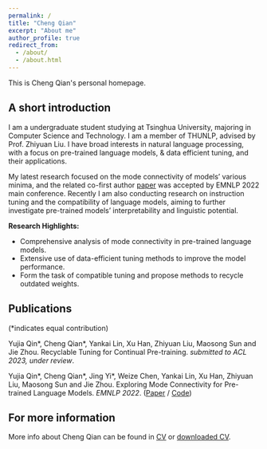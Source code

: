 ```yaml
---
permalink: /
title: "Cheng Qian"
excerpt: "About me"
author_profile: true
redirect_from: 
  - /about/
  - /about.html
---
```


This is Cheng Qian's personal homepage. <!--Please also refer to my [homepage@Tsinghua](https://www....).--> 

## A short introduction
I am a undergraduate student studying at Tsinghua University, majoring in Computer Science and Technology. I am a member of THUNLP, advised by Prof. Zhiyuan Liu. I have broad interests in natural language processing, with a focus on pre-trained language models, & data efficient tuning, and their applications.

My latest research focused on the mode connectivity of models’ various minima, and the related co-first author [paper](https://arxiv.org/pdf/2210.14102.pdf) was accepted by EMNLP 2022 main conference. Recently I am also conducting research on instruction tuning and the compatibility of language models, aiming to further investigate pre-trained models’ interpretability and linguistic potential.

<b>Research Highlights:</b>
* Comprehensive analysis of mode connectivity in pre-trained language models.
* Extensive use of data-efficient tuning methods to improve the model performance.
* Form the task of compatible tuning and propose methods to recycle outdated weights.

## Publications
(*indicates equal contribution)

Yujia Qin\*, Cheng Qian\*, Yankai Lin, Xu Han, Zhiyuan Liu, Maosong Sun and Jie Zhou. Recyclable Tuning for Continual Pre-training. *submitted to ACL 2023, under review*. 

Yujia Qin\*, Cheng Qian\*, Jing Yi\*, Weize Chen, Yankai Lin, Xu Han, Zhiyuan Liu, Maosong Sun and Jie Zhou. Exploring Mode Connectivity for Pre-trained Language Models. *EMNLP 2022*. ([Paper](https://arxiv.org/pdf/2210.14102.pdf) / [Code](https://github.com/thunlp/Mode-Connectivity-PLM))

## For more information
More info about Cheng Qian can be found in [CV](https://qiancheng0.github.io/cv/) or [downloaded CV](http://qiancheng0.github.io/files/CV_ChengQian.pdf).
